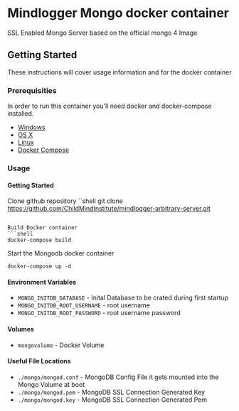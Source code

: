 #  Mindlogger Mongo docker container

SSL Enabled Mongo Server based on the official mongo 4 Image

## Getting Started

These instructions will cover usage information and for the docker container 

### Prerequisities


In order to run this container you'll need docker and docker-compose installed.


* [Windows](https://docs.docker.com/windows/started)
* [OS X](https://docs.docker.com/mac/started/)
* [Linux](https://docs.docker.com/linux/started/)
* [Docker Compose](https://docs.docker.com/compose/install/)


### Usage

#### Getting Started

Clone github repository 
``shell
git clone https://github.com/ChildMindInstitute/mindlogger-arbitrary-server.git
```

Build Docker container
```shell
docker-compose build
```

Start the Mongodb docker container
```shell
docker-compose up -d
```

#### Environment Variables

* `MONGO_INITDB_DATABASE` - Inital Database to be crated during first startup
* `MONGO_INITDB_ROOT_USERNAME` - root username
* `MONGO_INITDB_ROOT_PASSWORD` - root username password

#### Volumes

* `mongovolume` - Docker Volume 

#### Useful File Locations

* `./mongo/mongod.conf` - MongoDB Config File it gets mounted into the Mongo Volume at boot
* `./mongo/mongod.pem` - MongoDB SSL Connection Generated Key
* `./mongo/mongod.key` - MongoDB SSL Connection Generated Pem



